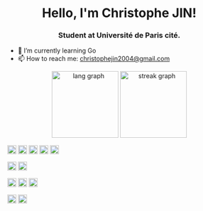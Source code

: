 <!--
**PerdSonNoeud/PerdSonNoeud** is a ✨ _special_ ✨ repository because its `README.md` (this file) appears on your GitHub profile.

Here are some ideas to get you started:

- 🔭 I’m currently working on ...
- 🌱 I’m currently learning ...
- 👯 I’m looking to collaborate on ...
- 🤔 I’m looking for help with ...
- 💬 Ask me about ...
- 📫 How to reach me: ...
- 😄 Pronouns: ...
- ⚡ Fun fact: ...
-->

<h1 align="center">Hello, I'm Christophe JIN!</h1>
<h3 align="center">Student at Université de Paris cité.</h3>

- 🌱 I’m currently learning Go
- 📫 How to reach me: [christophejin2004@gmail.com](mailto:christophejin2004@gmail.com)

<div align="center">
  <img src="https://github-readme-stats.vercel.app/api/top-langs/?username=PerdSonNoeud&layout=compact&theme=transparent" height="150" alt="lang graph"/>
  <img src="https://github-readme-streak-stats-salesp07.vercel.app/?user=PerdSonNoeud&theme=transparent" height="150" alt="streak graph"/>
</div>

<code><img height="20" alt="python" src="https://cdn.jsdelivr.net/gh/devicons/devicon/icons/python/python-original.svg"></code>
<code><img height="20" alt="java" src="https://cdn.jsdelivr.net/gh/devicons/devicon/icons/java/java-original.svg"></code>
<code><img height="20" alt="ocaml" src="https://cdn.jsdelivr.net/gh/devicons/devicon/icons/ocaml/ocaml-original.svg"></code>
<code><img height="20" alt="c" src="https://cdn.jsdelivr.net/gh/devicons/devicon/icons/c/c-original.svg"></code>
<code><img height="20" alt="go" src="https://cdn.jsdelivr.net/gh/devicons/devicon/icons/go/go-original-wordmark.svg"></code>

<code><img height="20" alt="git" src="https://cdn.jsdelivr.net/gh/devicons/devicon/icons/git/git-original.svg"></code>
<code><img height="20" alt="github" src="https://cdn.jsdelivr.net/gh/devicons/devicon/icons/github/github-original.svg"></code>

<code><img height="20" alt="html" src="https://cdn.jsdelivr.net/gh/devicons/devicon/icons/html5/html5-original.svg"></code>
<code><img height="20" alt="css" src="https://cdn.jsdelivr.net/gh/devicons/devicon/icons/css3/css3-original.svg"></code>
<code><img height="20" alt="nodejs" src="https://cdn.jsdelivr.net/gh/devicons/devicon/icons/nodejs/nodejs-original.svg"></code>

<code><img height="20" alt="markdown" src="https://cdn.jsdelivr.net/gh/devicons/devicon/icons/markdown/markdown-original.svg"></code>
<code><img height="20" alt="neovim" src="https://cdn.jsdelivr.net/gh/devicons/devicon/icons/neovim/neovim-original.svg"></code>
